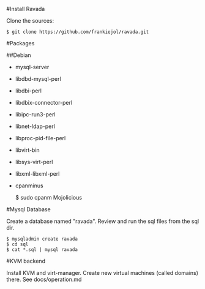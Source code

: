 #Install Ravada

Clone the sources:

    $ git clone https://github.com/frankiejol/ravada.git

#Packages

##Debian

- mysql-server
- libdbd-mysql-perl
- libdbi-perl
- libdbix-connector-perl
- libipc-run3-perl
- libnet-ldap-perl
- libproc-pid-file-perl
- libvirt-bin
- libsys-virt-perl
- libxml-libxml-perl
- cpanminus

    $ sudo cpanm Mojolicious

#Mysql Database

Create a database named "ravada". Review and run the sql files from the sql dir.

    $ mysqladmin create ravada
    $ cd sql
    $ cat *.sql | mysql ravada

#KVM backend

Install KVM and virt-manager. Create new virtual machines (called domains) there.
See docs/operation.md
